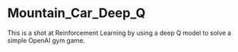 # Mountain_Car_Deep_Q
This is a shot at Reinforcement Learning by using a deep Q model to solve a simple OpenAI gym game.
